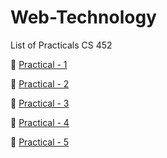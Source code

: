 # Web-Technology 
List of Practicals CS 452


🎯 [Practical - 1](https://github.com/deepakm12/Resume)


🎯 [Practical - 2](/Practical%20-%202/)


🎯 [Practical - 3](/Practical%20-%203/)


🎯 [Practical - 4](/Practical%20-%204/)


🎯 [Practical - 5](/Practical%20-%205/)